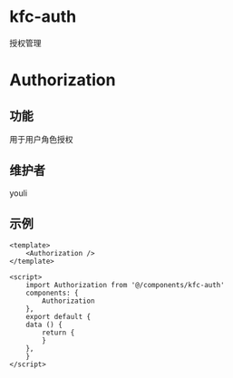 # kfc-auth
授权管理

# Authorization

## 功能
用于用户角色授权

## 维护者
youli

## 示例
```
<template>
    <Authorization />
</template>

<script>
    import Authorization from '@/components/kfc-auth'
    components: {
        Authorization
    },
    export default {
    data () {
        return {
        }
    },
    }
</script>

```
